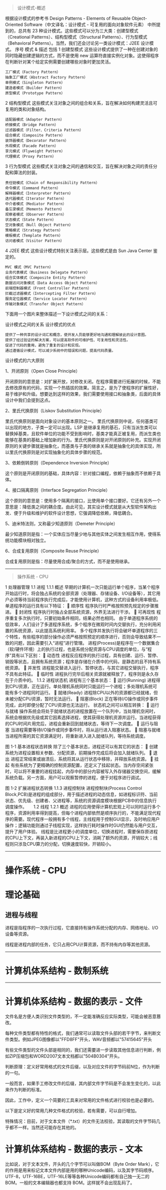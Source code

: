 > 设计模式-概述

根据设计模式的参考书 Design Patterns - Elements of Reusable Object-Oriented Software（中文译名：设计模式 - 可复用的面向对象软件元素） 中所提到的，总共有 23 种设计模式。这些模式可以分为三大类：创建型模式（Creational Patterns）、结构型模式（Structural Patterns）、行为型模式（Behavioral Patterns）。当然，我们还会讨论另一类设计模式：J2EE 设计模式。
序号	模式 & 描述	包括
1	创建型模式
这些设计模式提供了一种在创建对象的同时隐藏创建逻辑的方式，而不是使用 new 运算符直接实例化对象。这使得程序在判断针对某个给定实例需要创建哪些对象时更加灵活。 	

    工厂模式（Factory Pattern）
    抽象工厂模式（Abstract Factory Pattern）
    单例模式（Singleton Pattern）
    建造者模式（Builder Pattern）
    原型模式（Prototype Pattern）

2	结构型模式
这些模式关注对象之间的组合和关系，旨在解决如何构建灵活且可复用的类和对象结构。 	

    适配器模式（Adapter Pattern）
    桥接模式（Bridge Pattern）
    过滤器模式（Filter、Criteria Pattern）
    组合模式（Composite Pattern）
    装饰器模式（Decorator Pattern）
    外观模式（Facade Pattern）
    享元模式（Flyweight Pattern）
    代理模式（Proxy Pattern）

3	行为型模式
这些模式关注对象之间的通信和交互，旨在解决对象之间的责任分配和算法的封装。 	

    责任链模式（Chain of Responsibility Pattern）
    命令模式（Command Pattern）
    解释器模式（Interpreter Pattern）
    迭代器模式（Iterator Pattern）
    中介者模式（Mediator Pattern）
    备忘录模式（Memento Pattern）
    观察者模式（Observer Pattern）
    状态模式（State Pattern）
    空对象模式（Null Object Pattern）
    策略模式（Strategy Pattern）
    模板模式（Template Pattern）
    访问者模式（Visitor Pattern）

4	J2EE 模式
这些设计模式特别关注表示层。这些模式是由 Sun Java Center 鉴定的。 	

    MVC 模式（MVC Pattern）
    业务代表模式（Business Delegate Pattern）
    组合实体模式（Composite Entity Pattern）
    数据访问对象模式（Data Access Object Pattern）
    前端控制器模式（Front Controller Pattern）
    拦截过滤器模式（Intercepting Filter Pattern）
    服务定位器模式（Service Locator Pattern）
    传输对象模式（Transfer Object Pattern）

下面用一个图片来整体描述一下设计模式之间的关系：

设计模式之间的关系
设计模式的优点

    提供了一种共享的设计词汇和概念，使开发人员能够更好地沟通和理解彼此的设计意图。
    提供了经过验证的解决方案，可以提高软件的可维护性、可复用性和灵活性。
    促进了代码的重用，避免了重复的设计和实现。
    通过遵循设计模式，可以减少系统中的错误和问题，提高代码质量。

设计模式的六大原则

1、开闭原则（Open Close Principle）

开闭原则的意思是：对扩展开放，对修改关闭。在程序需要进行拓展的时候，不能去修改原有的代码，实现一个热插拔的效果。简言之，是为了使程序的扩展性好，易于维护和升级。想要达到这样的效果，我们需要使用接口和抽象类，后面的具体设计中我们会提到这点。

2、里氏代换原则（Liskov Substitution Principle）

里氏代换原则是面向对象设计的基本原则之一。 里氏代换原则中说，任何基类可以出现的地方，子类一定可以出现。LSP 是继承复用的基石，只有当派生类可以替换掉基类，且软件单位的功能不受到影响时，基类才能真正被复用，而派生类也能够在基类的基础上增加新的行为。里氏代换原则是对开闭原则的补充。实现开闭原则的关键步骤就是抽象化，而基类与子类的继承关系就是抽象化的具体实现，所以里氏代换原则是对实现抽象化的具体步骤的规范。

3、依赖倒转原则（Dependence Inversion Principle）

这个原则是开闭原则的基础，具体内容：针对接口编程，依赖于抽象而不依赖于具体。

4、接口隔离原则（Interface Segregation Principle）

这个原则的意思是：使用多个隔离的接口，比使用单个接口要好。它还有另外一个意思是：降低类之间的耦合度。由此可见，其实设计模式就是从大型软件架构出发、便于升级和维护的软件设计思想，它强调降低依赖，降低耦合。

5、迪米特法则，又称最少知道原则（Demeter Principle）

最少知道原则是指：一个实体应当尽量少地与其他实体之间发生相互作用，使得系统功能模块相对独立。

6、合成复用原则（Composite Reuse Principle）

合成复用原则是指：尽量使用合成/聚合的方式，而不是使用继承。


---

> 操作系统 - CPU


1  处理器管理
1.1  进程
1.1.1  概述
早期的计算机一次只能运行单个程序，当某个程序开始运行时，将会独占系统的全部资源（处理器、存储设备、I/O设备等），其它用户必须等待当前程序执行完成后，才能使用计算机，这种方式的设备利用率极低。
单道程序的运行具有以下特征：
 顺序性
程序执行时严格按照预先规定的步骤推进。
 封闭性
程序执行时独占全部系统资源，外界无法进行干涉。
 可再现性
程序重复多次执行时，只要初始条件相同，结果必然也相同。
由于单道程序系统的低效率，人们设计了多道程序系统，多个程序在微观时间内交替执行，充分利用闲置的系统资源，以此提高系统利用率。
多个程序并发执行将会破坏单道程序的三个特性，有些程序的部分操作必须严格按照预定的顺序进行，否则会导致结果不一致的问题，因此需要引入“进程”进行管理。
进程(Process)是程序在一个数据集合（软/硬件环境）上的执行过程，也是系统分配资源与CPU调度的单位，与“程序”具有以下区别：
 动态性
进程反应程序的执行过程，具有创建、运行、暂停、销毁等状态，且拥有系统资源；程序是存储在介质中的代码，是静态的且不持有系统资源。
 并发性
进程能交替进入运行、暂停状态，与其它进程交替执行，程序不具有此特征。
 临时性
进程执行完毕后相关资源就被释放了，程序则是永久存在于介质中的。
1.1.2  进程状态机
进程有三个基本状态：
 运行(Running)
进程得到CPU资源，正在运行。单处理机系统同时只能运行一个进程；多处理机系统可能有多个进程同时运行。
 就绪(Ready)
进程除CPU以外的资源都已经就绪，但未被分配CPU资源，暂时无法运行。
 阻塞(Block)
正在等待I/O操作或同步事件完成，此时即便分配了CPU资源也无法运行。
状态机之间可以相互转换：
 运行与就绪
操作系统会将处于就绪状态的进程放置在一个队列中，当处理机空闲时，系统会根据优先级或其它因素选择进程，使其获得处理机资源并运行。当进程获得的CPU时间片用完后，进程会重新回到就绪状态，等待下一次调度。
 运行与阻塞
当进程需要等待I/O操作或同步事件时，将从运行进入阻塞状态。
 阻塞与就绪
当进程所需的其它资源满足时，将重新进入进入就绪队列，等待系统调度。
 
图 1-1 基本进程状态转换
除了三个基本状态，进程还可以有其它的状态：
 创建
系统为进程设置相关参数、分配资源，前期操作完成后将会加入就绪队列。
 退出
进程正常结束或崩溃后，系统将其从运行状态中移除，并释放系统资源。
 挂起
有些系统为了更精确的控制资源配置，还定义了挂起状态。当内存空间紧张时，可以将不重要的进程挂起，内存中的部分内容被写入外存储器交换空间，缓解系统负载。另一方面，用户可以观察暂停的进程，便于对程序进行调试。
 
图 1-2 扩展进程状态转换
1.1.3  进程控制块
进程控制块(Process Control Block,PCB)是进程的组成部分，用于描述进程的动态信息，如进程标识符、当前状态、优先级、创建者、父进程等，系统的资源调度模块根据PCB中的信息执行调度操作。
 
1.2  线程
1.2.1  概述
进程的应用使得计算机宏观上可以同时运行多个程序，资源利用率得到提高，但每个进程内部依然是顺序执行的，不能满足现代程序的需要。现代程序一般拥有多个线程，主线程用于控制GUI显示，及时响应用户操作；逻辑功能则通过子线程实现，这样执行耗时操作时GUI仍然能与用户交互，提升了用户体验。
线程是比进程更小的调度单位，切换进程时，需要保存原进程的CPU上下文，再装入新进程的CPU上下文，消耗了额外的资源，开销较大；线程则只涉及CPU算力的分配，切换速度较快，开销较小。


---

# 操作系统 - CPU

# 理论基础
## 进程与线程
进程是指程序的一次执行过程，它直接持有操作系统分配的内存、网络地址、I/O设备等资源。

线程是进程内部的任务，它只占用CPU计算资源，而不持有内存等其他资源。



---

# 计算机体系结构 - 数制系统





---


# 计算机体系结构 - 数据的表示 - 文件

文件名是方便人类识别文件类型的，不一定能准确反应实际类型，可能会被恶意篡改。

每种文件类型都有特性的格式，我们通常可以读取文件头部的若干字节，来判断文件类型。例如JPEG图像都以"FFD8FF"开头，WAV音频都以"57415645"开头

有些文件类型的文件头部是相同的，我们还需要进一步读取其他信息进行判断，例如ZIP压缩包和WORD2007文本文档都以"504B0304"开头。










判断原理：定义好常用格式的文件后缀，以及对应文件的字节码前N位，作为判断的一句。

一般而言，如果手工修改文件的后缀，其内部文件字节码是不会发生变化的，以此来作为判断的标准。

因此，工作中，定义一个简要的工具来对常用的文件格式进行校验也是必要的。

以下是定义好的常用几种文件格式的校验，若有需要，可以自行增加。

特殊情况：目前，对于文本文件（*.txt）的文件无法校验，其读取的文件字节码几乎都不一样。当然还可能存在其他的。



# 计算机体系结构 - 数据的表示 - 文本

比如说，对于文本文件，开头的几个字节可以叫做BOM（Byte Order Mark），它的作用是用来标记文本文件内部是用的哪种Unicode编码，以及其字节码顺序。UTF-8，UTF-16BE，UTF-16LE等等各种Unicode编码都有自己独一无二的BOM。一般的文本编辑器也都支持 BOM。这样就不会出现乱码了。
